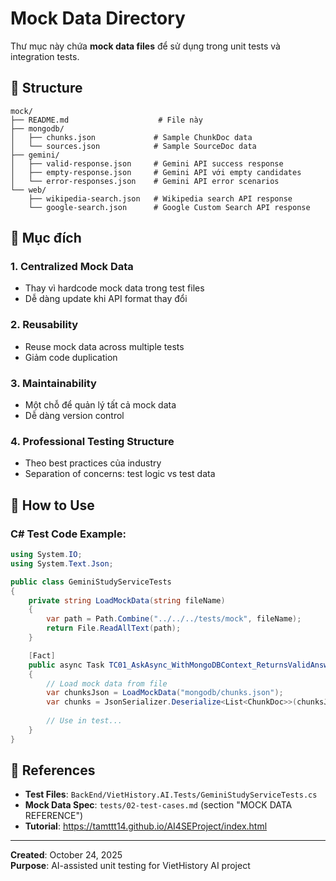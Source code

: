 # Mock Data Directory

Thư mục này chứa **mock data files** để sử dụng trong unit tests và integration tests.

## 📁 Structure

```
mock/
├── README.md                    # File này
├── mongodb/
│   ├── chunks.json             # Sample ChunkDoc data
│   └── sources.json            # Sample SourceDoc data
├── gemini/
│   ├── valid-response.json     # Gemini API success response
│   ├── empty-response.json     # Gemini API với empty candidates
│   └── error-responses.json    # Gemini API error scenarios
└── web/
    ├── wikipedia-search.json   # Wikipedia search API response
    └── google-search.json      # Google Custom Search API response
```

## 🎯 Mục đích

### 1. **Centralized Mock Data**
- Thay vì hardcode mock data trong test files
- Dễ dàng update khi API format thay đổi

### 2. **Reusability**
- Reuse mock data across multiple tests
- Giảm code duplication

### 3. **Maintainability**
- Một chỗ để quản lý tất cả mock data
- Dễ dàng version control

### 4. **Professional Testing Structure**
- Theo best practices của industry
- Separation of concerns: test logic vs test data

## 📖 How to Use

### C# Test Code Example:

```csharp
using System.IO;
using System.Text.Json;

public class GeminiStudyServiceTests
{
    private string LoadMockData(string fileName)
    {
        var path = Path.Combine("../../../tests/mock", fileName);
        return File.ReadAllText(path);
    }

    [Fact]
    public async Task TC01_AskAsync_WithMongoDBContext_ReturnsValidAnswer()
    {
        // Load mock data from file
        var chunksJson = LoadMockData("mongodb/chunks.json");
        var chunks = JsonSerializer.Deserialize<List<ChunkDoc>>(chunksJson);
        
        // Use in test...
    }
}
```

## 🔗 References

- **Test Files**: `BackEnd/VietHistory.AI.Tests/GeminiStudyServiceTests.cs`
- **Mock Data Spec**: `tests/02-test-cases.md` (section "MOCK DATA REFERENCE")
- **Tutorial**: https://tamttt14.github.io/AI4SEProject/index.html

---

**Created**: October 24, 2025  
**Purpose**: AI-assisted unit testing for VietHistory AI project

